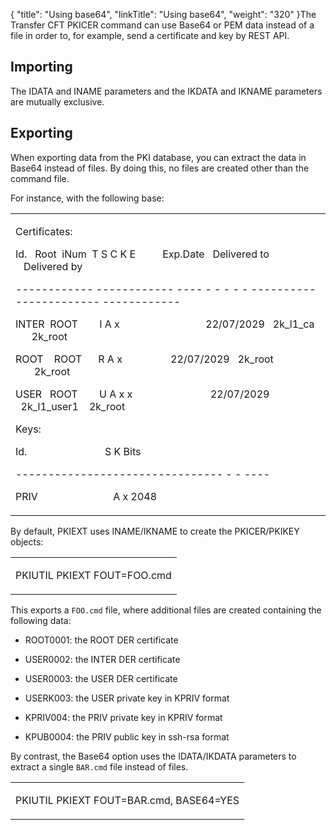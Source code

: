 {
    "title": "Using base64",
    "linkTitle": "Using base64",
    "weight": "320"
}The Transfer CFT PKICER command can use Base64 or PEM data instead of a file in order to, for example, send a certificate and key by REST API.

## Importing

The IDATA and INAME parameters and the IKDATA and IKNAME parameters are mutually exclusive.

## Exporting

When exporting data from the PKI database, you can extract the data in Base64 instead of files. By doing this, no files are created other than the command file.

For instance, with the following base:

<table data-cellspacing="0">
<tbody>
<tr class="odd">
<td><p>Certificates:</p>
<p>Id.   Root  iNum  T S C K E          Exp.Date   Delivered to    Delivered by</p>
<p>------------ ------------ ---- - - - - - ---------- ------------- ------------</p>
<p>INTER  ROOT        I A x                                22/07/2029   2k_l1_ca       2k_root</p>
<p>ROOT    ROOT      R A x                  22/07/2029   2k_root        2k_root</p>
<p>USER   ROOT        U A x x                             22/07/2029   2k_l1_user1    2k_root</p>
<p>Keys:</p>
<p>Id.                             S K Bits</p>
<p>-------------------------------- - - ----</p>
<p>PRIV                            A x 2048</p></td>
</tr>
</tbody>
</table>

By default, PKIEXT uses INAME/IKNAME to create the PKICER/PKIKEY objects:

<table data-cellspacing="0">
<tbody>
<tr class="odd">
<td><p>PKIUTIL PKIEXT FOUT=FOO.cmd</p></td>
</tr>
</tbody>
</table>

This exports a `FOO.cmd` file, where additional files are created containing the following data:

-   ROOT0001: the ROOT DER certificate
-   USER0002: the INTER DER certificate
-   USER0003: the USER DER certificate
-   USERK003: the USER private key in KPRIV format
-   KPRIV004: the PRIV private key in KPRIV format
-   KPUB0004: the PRIV public key in ssh-rsa format

By contrast, the Base64 option uses the IDATA/IKDATA parameters to extract a single `BAR.cmd` file instead of files.

<table data-cellspacing="0">
<tbody>
<tr class="odd">
<td><p>PKIUTIL PKIEXT FOUT=BAR.cmd, BASE64=YES</p></td>
</tr>
</tbody>
</table>
